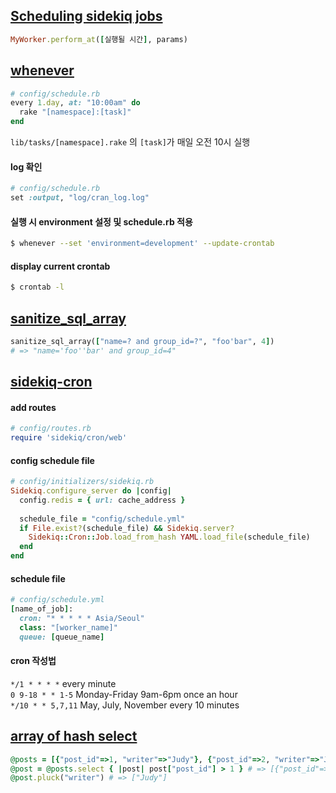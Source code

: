 ## [Scheduling sidekiq jobs](https://github.com/mperham/sidekiq/wiki/Scheduled-Jobs)
```ruby
MyWorker.perform_at([실행될 시간], params)
```

## [whenever](https://github.com/javan/whenever)
```ruby
# config/schedule.rb
every 1.day, at: "10:00am" do
  rake "[namespace]:[task]"
end
```
`lib/tasks/[namespace].rake` 의 `[task]`가 매일 오전 10시 실행
#### log 확인
```ruby
# config/schedule.rb
set :output, "log/cran_log.log"
```
#### 실행 시 environment 설정 및 schedule.rb 적용
```bash
$ whenever --set 'environment=development' --update-crontab
```
#### display current crontab
```bash
$ crontab -l
```

## [sanitize_sql_array](https://api.rubyonrails.org/classes/ActiveRecord/Sanitization/ClassMethods.html)
```ruby
sanitize_sql_array(["name=? and group_id=?", "foo'bar", 4])
# => "name='foo''bar' and group_id=4"
```

## [sidekiq-cron](https://github.com/ondrejbartas/sidekiq-cron)
#### add routes
```ruby
# config/routes.rb
require 'sidekiq/cron/web'
```
#### config schedule file
```ruby
# config/initializers/sidekiq.rb
Sidekiq.configure_server do |config|
  config.redis = { url: cache_address }
  
  schedule_file = "config/schedule.yml"
  if File.exist?(schedule_file) && Sidekiq.server?
    Sidekiq::Cron::Job.load_from_hash YAML.load_file(schedule_file)
  end
end
```
#### schedule file
```ruby
# config/schedule.yml
[name_of_job]:
  cron: "* * * * * Asia/Seoul"
  class: "[worker_name]"
  queue: [queue_name]
```
#### cron 작성법
`*/1 * * * *` every minute  
`0 9-18 * * 1-5` Monday-Friday 9am-6pm once an hour  
`*/10 * * 5,7,11` May, July, November every 10 minutes  

## [array of hash select](https://stackoverflow.com/questions/2244915/how-do-i-search-within-an-array-of-hashes-by-hash-values-in-ruby)
```ruby
@posts = [{"post_id"=>1, "writer"=>"Judy"}, {"post_id"=>2, "writer"=>"Judy"}]
@post = @posts.select { |post| post["post_id"] > 1 } # => [{"post_id"=>2, "writer"=>"Judy"}]
@post.pluck("writer") # => ["Judy"]
```
